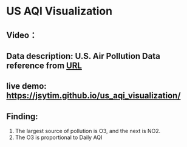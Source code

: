 # US AQI Visualization
## Video：
## Data description: U.S. Air Pollution Data reference from [URL](https://data.world/data-society/us-air-pollution-data) 

## live demo: https://jsytim.github.io/us_aqi_visualization/
## Finding:
 1. The largest source of pollution is O3, and the next is NO2.
 2. The O3 is proportional to Daily AQI
